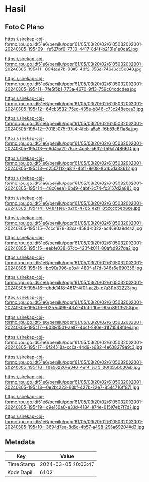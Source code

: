 # Hasil

## Foto C Plano

https://sirekap-obj-formc.kpu.go.id/51e6/pemilu/pdpr/61/05/03/20/02/6105032002001-20240305-195409--fe527bf0-7730-4417-8d4f-b2131e1e0ca9.jpg

https://sirekap-obj-formc.kpu.go.id/51e6/pemilu/pdpr/61/05/03/20/02/6105032002001-20240305-195411--894aea7b-9385-4df2-956a-746d6cc5e343.jpg

https://sirekap-obj-formc.kpu.go.id/51e6/pemilu/pdpr/61/05/03/20/02/6105032002001-20240305-195411--7fe5f5b1-773a-4670-9f13-759c04cdcdea.jpg

https://sirekap-obj-formc.kpu.go.id/51e6/pemilu/pdpr/61/05/03/20/02/6105032002001-20240305-195412--64cb3532-75ec-435e-b846-c73c248ecea3.jpg

https://sirekap-obj-formc.kpu.go.id/51e6/pemilu/pdpr/61/05/03/20/02/6105032002001-20240305-195412--7018b075-97e4-4fcb-a6a5-f6b59c6f1a8a.jpg

https://sirekap-obj-formc.kpu.go.id/51e6/pemilu/pdpr/61/05/03/20/02/6105032002001-20240305-195413--e6d45a2f-76ce-4c55-b632-f59a17486614.jpg

https://sirekap-obj-formc.kpu.go.id/51e6/pemilu/pdpr/61/05/03/20/02/6105032002001-20240305-195413--c2507112-a817-4bf1-8e08-8b1b7da33612.jpg

https://sirekap-obj-formc.kpu.go.id/51e6/pemilu/pdpr/61/05/03/20/02/6105032002001-20240305-195414--48c0eea1-6bd9-4abf-8c74-fc3167d2a885.jpg

https://sirekap-obj-formc.kpu.go.id/51e6/pemilu/pdpr/61/05/03/20/02/6105032002001-20240305-195414--0484f1e0-b2cd-4765-82f1-85cdcc5eb86e.jpg

https://sirekap-obj-formc.kpu.go.id/51e6/pemilu/pdpr/61/05/03/20/02/6105032002001-20240305-195415--7cccf979-33da-458d-b322-ac4090a9d4a2.jpg

https://sirekap-obj-formc.kpu.go.id/51e6/pemilu/pdpr/61/05/03/20/02/6105032002001-20240305-195415--eebfe038-67dc-423f-b011-80afad927da2.jpg

https://sirekap-obj-formc.kpu.go.id/51e6/pemilu/pdpr/61/05/03/20/02/6105032002001-20240305-195415--bc90a996-e3b4-480f-a17d-346a6e690356.jpg

https://sirekap-obj-formc.kpu.go.id/51e6/pemilu/pdpr/61/05/03/20/02/6105032002001-20240305-195416--dbde14f8-4617-4f0f-ac2b-c7a3f1b32223.jpg

https://sirekap-obj-formc.kpu.go.id/51e6/pemilu/pdpr/61/05/03/20/02/6105032002001-20240305-195416--0257c499-43a2-41cf-b1be-90a7891f9750.jpg

https://sirekap-obj-formc.kpu.go.id/51e6/pemilu/pdpr/61/05/03/20/02/6105032002001-20240305-195417--6038d501-ae87-4bcf-980e-d1f7d548f4e4.jpg

https://sirekap-obj-formc.kpu.go.id/51e6/pemilu/pdpr/61/05/03/20/02/6105032002001-20240305-195417--9f24618a-cc0a-44d9-b682-4e608279a9c3.jpg

https://sirekap-obj-formc.kpu.go.id/51e6/pemilu/pdpr/61/05/03/20/02/6105032002001-20240305-195418--f8a96226-a346-4af4-9cf3-86f65bb630ab.jpg

https://sirekap-obj-formc.kpu.go.id/51e6/pemilu/pdpr/61/05/03/20/02/6105032002001-20240305-195418--0e2bc223-60bf-427b-82e7-8544716ff871.jpg

https://sirekap-obj-formc.kpu.go.id/51e6/pemilu/pdpr/61/05/03/20/02/6105032002001-20240305-195419--c9e160a0-e33d-4184-874e-61597eb7f7d2.jpg

https://sirekap-obj-formc.kpu.go.id/51e6/pemilu/pdpr/61/05/03/20/02/6105032002001-20240305-195410--3694d7ea-8d5c-4b57-a498-296a692040d3.jpg


## Metadata

| Key        | Value               |
| ---------- | ------------------- |
| Time Stamp | 2024-03-05 20:03:47 |
| Kode Dapil | 6102                |




